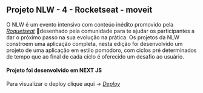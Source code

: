 ## Projeto NLW - 4 - Rocketseat - moveit 

O NLW é um evento intensivo com conteúo inédito promovido pela _[Roquetseat](https://www.rocketseat.com.br/)_ :rocket:desenhado pela comunidade para te ajudar os participantes a dar o próximo passo na sua evolução na prática. Os projetos da NLW constroem uma aplicação completa, nesta edição foi desenvolvido um projeto de uma aplicação em estilo pomodoro, com ciclos pré determinados de tempo que ao final de cada ciclo é oferecido um desafio ao usuário. 

#### Projeto foi desenvolvido em NEXT JS</br>
Para visualizar o deploy clique aqui -> _[Deploy](https://moveit-jet-delta.vercel.app/)_


